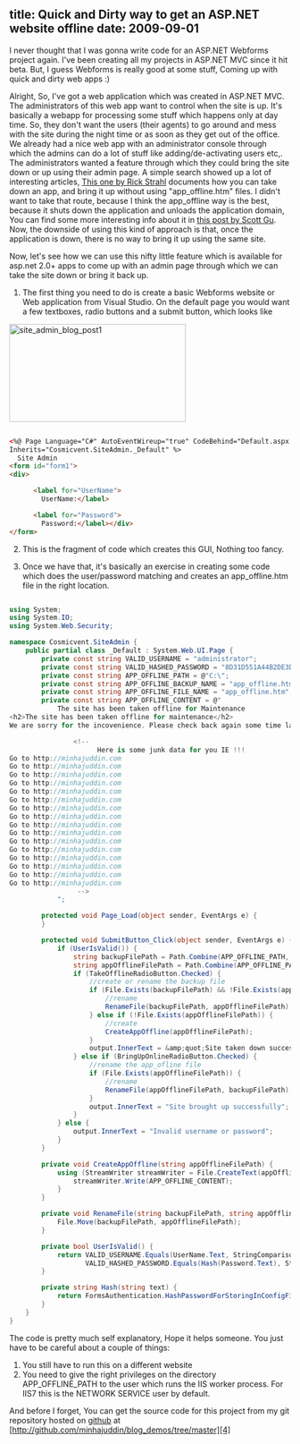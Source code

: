 title: Quick and Dirty way to get an ASP.NET website offline
date: 2009-09-01
---

I never thought that I was gonna write code for an ASP.NET Webforms project again. I've been creating all my projects in ASP.NET MVC since it hit beta.
But, I guess Webforms is really good at some stuff, Coming up with quick and dirty web apps :)

Alright, So, I've got a web application which was created in ASP.NET MVC. The administrators of this web app want to control when the site is up. 
It's basically a webapp for processing some stuff which happens only at day time. 
So, they don't want the users (their agents) to go around and mess with the site during the night time or as soon as they get out of the office. 
We already had a nice web app with an administrator console through which the admins can do a lot of stuff like adding/de-activating users etc,. 
The administrators wanted a feature through which they could bring the site down or up using their admin page. A simple search showed up a lot of interesting articles, 
[This one by Rick Strahl][1] documents how you can take down an app, and bring it up without 
using "app_offline.htm" files. I didn't want to take that route, because I think
the app_offline way is the best, because it shuts down the application and
unloads the application domain, You can find some more interesting info about it
in [this post by Scott Gu][2].
Now, the downside of using this kind of approach is that, once the application is down, there is no way to bring it up using the same site.

Now, let's see how we can use this nifty little feature which is available for asp.net 2.0+ apps to come up with an admin page through which we can take the site down or bring it back up.

1) The first thing you need to do is create a basic Webforms website or Web application from Visual Studio. 
On the default page you would want a few textboxes, radio buttons and a submit button, which looks like

<img class="aligncenter size-full wp-image-25" title="site_admin_blog_post1" src="/images/site_admin_blog_post1.PNG" alt="site_admin_blog_post1" width="316" height="175" />


~~~html

<%@ Page Language="C#" AutoEventWireup="true" CodeBehind="Default.aspx.cs" 
Inherits="Cosmicvent.SiteAdmin._Default" %>
  Site Admin
<form id="form1">
<div>

      <label for="UserName">
        UserName:</label>

      <label for="Password">
        Password:</label></div>
</form>

~~~


2) This is the fragment of code which creates this GUI, Nothing too fancy.

3) Once we have that, it's basically an exercise in creating some code which does the user/password matching and creates an app_offline.htm file in the right location.

~~~csharp

using System;
using System.IO;
using System.Web.Security;

namespace Cosmicvent.SiteAdmin {
    public partial class _Default : System.Web.UI.Page {
        private const string VALID_USERNAME = "administrator";
        private const string VALID_HASHED_PASSWORD = "8D31D551A44B2DE3DFFA85842ABF38A8ACF14775";
        private const string APP_OFFLINE_PATH = @"C:\";
        private const string APP_OFFLINE_BACKUP_NAME = "app_offline.htm.bak";
        private const string APP_OFFLINE_FILE_NAME = "app_offline.htm";
        private const string APP_OFFLINE_CONTENT = @"
            The site has been taken offline for Maintenance
<h2>The site has been taken offline for maintenance</h2>
We are sorry for the incovenience. Please check back again some time later

                <!--
                      Here is some junk data for you IE !!!
Go to http://minhajuddin.com
Go to http://minhajuddin.com
Go to http://minhajuddin.com
Go to http://minhajuddin.com
Go to http://minhajuddin.com
Go to http://minhajuddin.com
Go to http://minhajuddin.com
Go to http://minhajuddin.com
Go to http://minhajuddin.com
Go to http://minhajuddin.com
Go to http://minhajuddin.com
Go to http://minhajuddin.com
Go to http://minhajuddin.com
Go to http://minhajuddin.com
Go to http://minhajuddin.com
Go to http://minhajuddin.com
                 -->
            ";

        protected void Page_Load(object sender, EventArgs e) {
        }

        protected void SubmitButton_Click(object sender, EventArgs e) {
            if (UserIsValid()) {
                string backupFilePath = Path.Combine(APP_OFFLINE_PATH, APP_OFFLINE_BACKUP_NAME);
                string appOfflineFilePath = Path.Combine(APP_OFFLINE_PATH, APP_OFFLINE_FILE_NAME);
                if (TakeOfflineRadioButton.Checked) {
                    //create or rename the backup file
                    if (File.Exists(backupFilePath) && !File.Exists(appOfflineFilePath)) {
                        //rename
                        RenameFile(backupFilePath, appOfflineFilePath);
                    } else if (!File.Exists(appOfflineFilePath)) {
                        //create
                        CreateAppOffline(appOfflineFilePath);
                    }
                    output.InnerText = &amp;quot;Site taken down successfully&amp;quot;;
                } else if (BringUpOnlineRadioButton.Checked) {
                    //rename the app_ofline file
                    if (File.Exists(appOfflineFilePath)) {
                        //rename
                        RenameFile(appOfflineFilePath, backupFilePath);
                    }
                    output.InnerText = "Site brought up successfully";
                }
            } else {
                output.InnerText = "Invalid username or password";
            }
        }

        private void CreateAppOffline(string appOfflineFilePath) {
            using (StreamWriter streamWriter = File.CreateText(appOfflineFilePath)) {
                streamWriter.Write(APP_OFFLINE_CONTENT);
            }
        }

        private void RenameFile(string backupFilePath, string appOfflineFilePath) {
            File.Move(backupFilePath, appOfflineFilePath);
        }

        private bool UserIsValid() {
            return VALID_USERNAME.Equals(UserName.Text, StringComparison.OrdinalIgnoreCase) &&
                   VALID_HASHED_PASSWORD.Equals(Hash(Password.Text), StringComparison.OrdinalIgnoreCase);
        }

        private string Hash(string text) {
            return FormsAuthentication.HashPasswordForStoringInConfigFile(text, "SHA1");
        }
    }
}

~~~

The code is pretty much self explanatory, Hope it helps someone.
You just have to be careful about a couple of things:

 1. You still have to run this on a different website
 2. You need to give the right privileges on the directory APP_OFFLINE_PATH to the user which runs the IIS worker process. For IIS7 this is the NETWORK SERVICE user by default.
 
And before I forget, You can get the source code for this project from my git repository hosted on [github][3] at [http://github.com/minhajuddin/blog_demos/tree/master][4]

  [1]: http://www.west-wind.com/WebLog/posts/6397.aspx
  [2]: http://weblogs.asp.net/scottgu/archive/2005/10/06/426755.aspx
  [3]: http://github.com
  [4]: http://github.com/minhajuddin/blog_demos/tree/master

